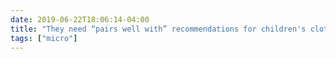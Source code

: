 ```yaml
---
date: 2019-06-22T18:06:14-04:00
title: "They need “pairs well with” recommendations for children's clothes so that you know what food stains will go with the intended color scheme."
tags: ["micro"]
---
```

